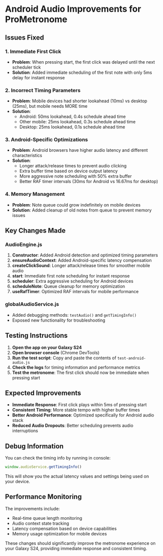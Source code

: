 # Android Audio Improvements for ProMetronome

## Issues Fixed

### 1. **Immediate First Click** 
- **Problem**: When pressing start, the first click was delayed until the next scheduler tick
- **Solution**: Added immediate scheduling of the first note with only 5ms delay for instant response

### 2. **Incorrect Timing Parameters**
- **Problem**: Mobile devices had shorter lookahead (10ms) vs desktop (25ms), but mobile needs MORE time
- **Solution**: 
  - Android: 50ms lookahead, 0.4s schedule ahead time
  - Other mobile: 25ms lookahead, 0.3s schedule ahead time  
  - Desktop: 25ms lookahead, 0.1s schedule ahead time

### 3. **Android-Specific Optimizations**
- **Problem**: Android browsers have higher audio latency and different characteristics
- **Solution**: 
  - Longer attack/release times to prevent audio clicking
  - Extra buffer time based on device output latency
  - More aggressive note scheduling with 50% extra buffer
  - Better RAF timer intervals (30ms for Android vs 16.67ms for desktop)

### 4. **Memory Management**
- **Problem**: Note queue could grow indefinitely on mobile devices
- **Solution**: Added cleanup of old notes from queue to prevent memory issues

## Key Changes Made

### AudioEngine.js
1. **Constructor**: Added Android detection and optimized timing parameters
2. **ensureAudioContext**: Added Android-specific latency compensation
3. **createClickSound**: Longer attack/release times for smoother mobile audio
4. **start**: Immediate first note scheduling for instant response
5. **scheduler**: Extra aggressive scheduling for Android devices
6. **scheduleNote**: Queue cleanup for memory optimization
7. **useRafTimer**: Optimized RAF intervals for mobile performance

### globalAudioService.js
- Added debugging methods: `testAudio()` and `getTimingInfo()`
- Exposed new functionality for troubleshooting

## Testing Instructions

1. **Open the app on your Galaxy S24**
2. **Open browser console** (Chrome DevTools)
3. **Run the test script**: Copy and paste the contents of `test-android-audio.js`
4. **Check the logs** for timing information and performance metrics
5. **Test the metronome**: The first click should now be immediate when pressing start

## Expected Improvements

- **Immediate Response**: First click plays within 5ms of pressing start
- **Consistent Timing**: More stable tempo with higher buffer times
- **Better Android Performance**: Optimized specifically for Android audio stack
- **Reduced Audio Dropouts**: Better scheduling prevents audio interruptions

## Debug Information

You can check the timing info by running in console:
```javascript
window.audioService.getTimingInfo()
```

This will show you the actual latency values and settings being used on your device.

## Performance Monitoring

The improvements include:
- Real-time queue length monitoring
- Audio context state tracking
- Latency compensation based on device capabilities
- Memory usage optimization for mobile devices

These changes should significantly improve the metronome experience on your Galaxy S24, providing immediate response and consistent timing.
